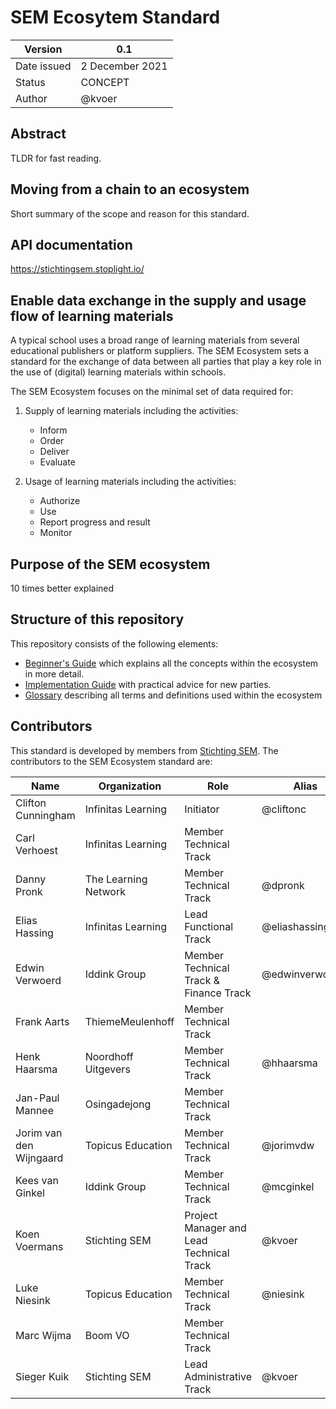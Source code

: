 # SEM Ecosytem Standard

| Version | 0.1 |
|---|---|
| Date issued | 2 December 2021 |
| Status | CONCEPT |
| Author | @kvoer |

## Abstract

TLDR for fast reading.

## Moving from a chain to an ecosystem

Short summary of the scope and reason for this standard.

## API documentation
https://stichtingsem.stoplight.io/

## Enable data exchange in the supply and usage flow of learning materials

A typical school uses a broad range of learning materials from several educational publishers or platform suppliers. The SEM Ecosystem sets a standard for the exchange of data between all parties that play a key role in the use of (digital) learning materials within schools.

The SEM Ecosystem focuses on the minimal set of data required for:

1. Supply of learning materials including the activities:

	- Inform
	- Order
	- Deliver
	- Evaluate

2. Usage of learning materials including the activities:

	- Authorize
	- Use
	- Report progress and result
	- Monitor

## Purpose of the SEM ecosystem

10 times better explained

## Structure of this repository

This repository consists of the following elements:
- [Beginner's Guide](beginners-guide.md) which explains all the concepts within the ecosystem in more detail.
- [Implementation Guide](implementation-guide.md) with practical advice for new parties.
- [Glossary](glossary.md) describing all terms and definitions used within the ecosystem

## Contributors

This standard is developed by members from [Stichting SEM](www.stichtingsem.org). The contributors to the SEM Ecosystem standard are:

| Name | Organization | Role | Alias |
|---|---|---|---|
| Clifton Cunningham | Infinitas Learning | Initiator | @cliftonc |
| Carl Verhoest | Infinitas Learning | Member Technical Track | |
| Danny Pronk | The Learning Network | Member Technical Track | @dpronk |
| Elias Hassing | Infinitas Learning | Lead Functional Track | @eliashassing154 |
| Edwin Verwoerd | Iddink Group | Member Technical Track & Finance Track | @edwinverwoerd |
| Frank Aarts | ThiemeMeulenhoff | Member Technical Track | |
| Henk Haarsma | Noordhoff Uitgevers | Member Technical Track | @hhaarsma |
| Jan-Paul Mannee | Osingadejong | Member Technical Track | |
| Jorim van den Wijngaard | Topicus Education | Member Technical Track | @jorimvdw |
| Kees van Ginkel | Iddink Group | Member Technical Track | @mcginkel |
| Koen Voermans | Stichting SEM | Project Manager and Lead Technical Track | @kvoer |
| Luke Niesink | Topicus Education | Member Technical Track | @niesink |
| Marc Wijma | Boom VO | Member Technical Track | |
| Sieger Kuik | Stichting SEM | Lead Administrative Track | @kvoer |
